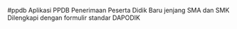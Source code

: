 #ppdb
Aplikasi PPDB Penerimaan Peserta Didik Baru jenjang SMA dan SMK
Dilengkapi dengan formulir standar DAPODIK